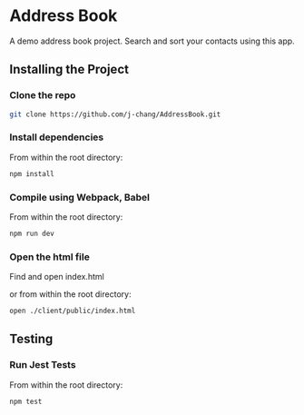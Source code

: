 # Address Book

A demo address book project. Search and sort your contacts using this app.

## Installing the Project

### Clone the repo

```sh
git clone https://github.com/j-chang/AddressBook.git
```

### Install dependencies

From within the root directory:

```sh
npm install
```

###  Compile using Webpack, Babel

From within the root directory:

```sh
npm run dev
```

### Open the html file

Find and open index.html

or from within the root directory:

```sh
open ./client/public/index.html
```

## Testing

### Run Jest Tests

From within the root directory:

```sh
npm test
```